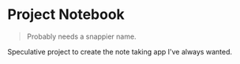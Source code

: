 Project Notebook
================

> Probably needs a snappier name.

Speculative project to create the note taking app I've always wanted.
